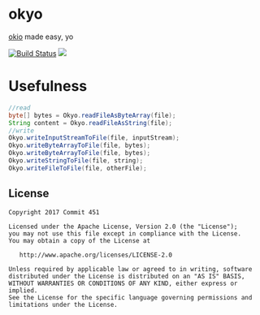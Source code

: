 # okyo

[okio](https://github.com/square/okio) made easy, yo

[![Build Status](https://travis-ci.org/Commit451/okyo.svg?branch=master)](https://travis-ci.org/Commit451/okyo) [![](https://jitpack.io/v/Commit451/okyo.svg)](https://jitpack.io/#Commit451/okyo)

# Usefulness
```java
//read
byte[] bytes = Okyo.readFileAsByteArray(file);
String content = Okyo.readFileAsString(file);
//write
Okyo.writeInputStreamToFile(file, inputStream);
Okyo.writeByteArrayToFile(file, bytes);
Okyo.writeByteArrayToFile(file, bytes);
Okyo.writeStringToFile(file, string);
Okyo.writeFileToFile(file, otherFile);
```

License
--------

    Copyright 2017 Commit 451

    Licensed under the Apache License, Version 2.0 (the "License");
    you may not use this file except in compliance with the License.
    You may obtain a copy of the License at

       http://www.apache.org/licenses/LICENSE-2.0

    Unless required by applicable law or agreed to in writing, software
    distributed under the License is distributed on an "AS IS" BASIS,
    WITHOUT WARRANTIES OR CONDITIONS OF ANY KIND, either express or implied.
    See the License for the specific language governing permissions and
    limitations under the License.

